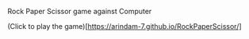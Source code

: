 Rock Paper Scissor game against Computer

(Click to play the game)[https://arindam-7.github.io/RockPaperScissor/]